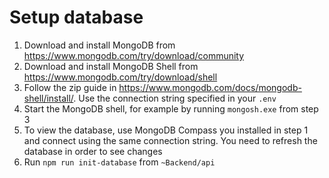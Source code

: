 # Setup database

1. Download and install MongoDB from https://www.mongodb.com/try/download/community
2. Download and install MongoDB Shell from https://www.mongodb.com/try/download/shell
3. Follow the zip guide in https://www.mongodb.com/docs/mongodb-shell/install/. Use the connection string specified in your `.env`
4. Start the MongoDB shell, for example by running `mongosh.exe` from step 3
5. To view the database, use MongoDB Compass you installed in step 1 and connect using the same connection string. You need to refresh the database in order to see changes
6. Run `npm run init-database` from `~Backend/api`
